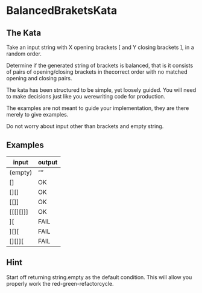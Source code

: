 # BalancedBraketsKata

## The Kata

Take an input string with X opening brackets [ and Y closing brackets ], in a random order.

Determine if the generated string of brackets is balanced, that is it consists of pairs of opening/closing brackets in thecorrect order with no matched opening and closing pairs.

The kata has been structured to be simple, yet loosely guided. You will need to make decisions just like you werewriting code for production.

The examples are not meant to guide your implementation, they are there merely to give examples.

Do not worry about input other than brackets and empty string.

## Examples

|input     |output|
|----------|------|
|(empty)   | “”   |
|[]        | OK   |
|[][]      | OK   |
|[[]]      | OK   |
|[[[][]]]  | OK   |
|][        | FAIL |
|][][      | FAIL |
|[][]][    | FAIL |


## Hint

Start off returning string.empty as the default condition. This will allow you properly work the red-green-refactorcycle.
